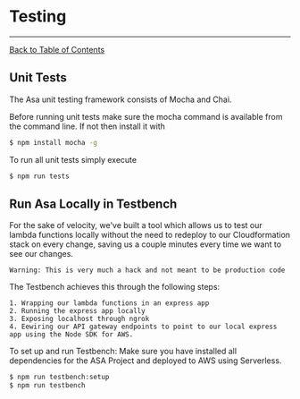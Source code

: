 # **Testing**
---------------------------------

[Back to Table of Contents](./../README.md)

## **Unit Tests**

The Asa unit testing framework consists of Mocha and Chai.

Before running unit tests make sure the mocha command is available
from the command line. If not then install it with

```bash
$ npm install mocha -g
```

To run all unit tests simply execute

```bash
$ npm run tests
```

## **Run Asa Locally in Testbench**

For the sake of velocity, we've built a tool which allows us to test our 
lambda functions locally without the need to redeploy to our Cloudformation 
stack on every change, saving us a couple minutes every time we want to see our changes.

    Warning: This is very much a hack and not meant to be production code

The Testbench achieves this through the following steps:

    1. Wrapping our lambda functions in an express app
    2. Running the express app locally
    3. Exposing localhost through ngrok
    4. Eewiring our API gateway endpoints to point to our local express app using the Node SDK for AWS.

To set up and run Testbench:
Make sure you have installed all dependencies for the ASA Project and deployed to AWS 
using Serverless.

```bash
$ npm run testbench:setup
$ npm run testbench
```

